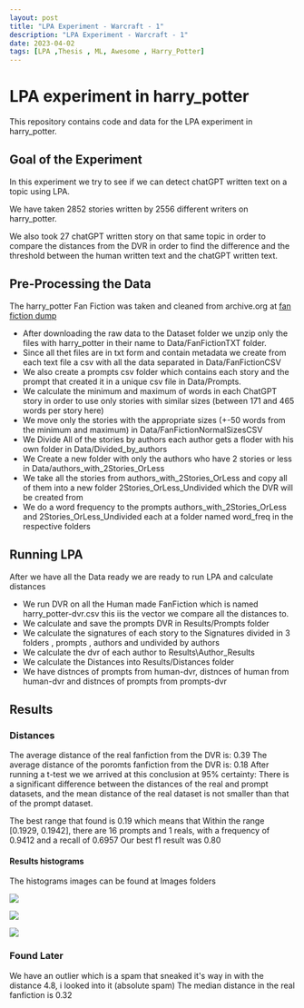 ```yaml
---
layout: post
title: "LPA Experiment - Warcraft - 1"
description: "LPA Experiment - Warcraft - 1"
date: 2023-04-02
tags: [LPA ,Thesis , ML, Awesome , Harry_Potter]
---
```

# LPA experiment in harry_potter

This repository contains code and data for the LPA experiment in harry_potter.

<!--more-->

## Goal of the Experiment
In this experiment we try to see if we can detect chatGPT written text on a topic using LPA.

We have taken 2852 stories written by 2556 different writers on harry_potter.

We also took 27 chatGPT written story on that same topic in order to compare the distances from the DVR in order to find the difference and the threshold between the human written text and the chatGPT written text.

## Pre-Processing the Data
The harry_potter Fan Fiction was taken and cleaned from archive.org at [fan fiction dump](https://archive.org/download/Fanfictiondotnet1011dump)
- After downloading the raw data to the Dataset folder we unzip only the files with harry_potter in their name to Data/FanFictionTXT folder.
- Since all thet files are in txt form and contain metadata we create from each text file a csv with all the data separated in Data/FanFictionCSV
- We also create a prompts csv folder which contains each story and the prompt that created it in a unique csv file in Data/Prompts.
- We calculate the minimum and maximum of words in each ChatGPT story in order to use only stories with similar sizes (between 171 and 465 words per story here)
- We move only the stories with the appropriate sizes (+-50 words from the minimum and maximum) in Data/FanFictionNormalSizesCSV
- We Divide All of the stories by authors each author gets a floder with his own folder in Data/Divided_by_authors
- We Create a new folder with only the authors who have 2 stories or less in Data/authors_with_2Stories_OrLess
- We take all the stories from authors_with_2Stories_OrLess and copy all of them into a new folder 2Stories_OrLess_Undivided which the DVR will be created from
- We do a word frequency to the prompts authors_with_2Stories_OrLess and 2Stories_OrLess_Undivided each at a folder named word_freq in the respective folders

## Running LPA
After we have all the Data ready we are ready to run LPA and calculate distances
- We run DVR on all the Human made FanFiction which is named harry_potter-dvr.csv this iis the vector we compare all the distances to.
- We calculate and save the prompts DVR in Results/Prompts folder
- We calculate the signatures of each story to the Signatures divided in 3 folders , prompts , authors and undivided by authors
- We calculate the dvr of each author to Results\Author_Results
- We calculate the Distances into Results/Distances folder
- We have distnces of prompts from human-dvr, distnces of human from human-dvr and distnces of prompts from prompts-dvr

## Results

### Distances
The average distance of the real fanfiction from the DVR is: 0.39
The average distance of the poromts fanfiction from the DVR is: 0.18
After running a t-test we we arrived at this conclusion at 95% certainty:
There is a significant difference between the distances of the real and prompt datasets, and the mean distance of the real dataset is not smaller than that of the prompt dataset.

The best range that found is 0.19 which means that Within the range [0.1929, 0.1942], there are 16 prompts and 1 reals, with a frequency of 0.9412 and a recall of 0.6957
Our best f1 result was 0.80 

#### Results histograms
The histograms images can be found at Images folders

![](images/Experiments/Images/harry_potter-fanfiction_histogram.jpg)

![](images/Experiments/Images/harry_potter-prompts_histogram.jpg)

![](images/Experiments/Images/harry_potter-both_histogram.jpg)
### Found Later
We have an outlier which is a spam that sneaked it's way in with the distance 4.8, i looked into it (absolute spam) 
The median distance in the real fanfiction is 0.32